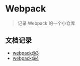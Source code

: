 # Webpack

> 记录 Webpack 的一个小仓库

## 文档记录

- [webpack@3](./docs/webpack@3.md)
- [webpack@4](./docs/webpack@4.md)
